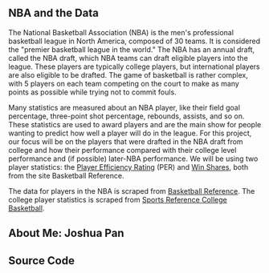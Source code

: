 ## NBA and the Data

The National Basketball Association (NBA) is the men's professional basketball league in North America, composed of 30 teams. It is considered the "premier basketball league in the world." The NBA has an annual draft, called the NBA draft, which NBA teams can draft eligible players into the league. These players are typically college players, but international players are also eligible to be drafted. The game of basketball is rather complex, with 5 players on each team competing on the court to make as many points as possible while trying not to commit fouls.

Many statistics are measured about an NBA player, like their field goal percentage, three-point shot percentage, rebounds, assists, and so on. These statistics are used to award players and are the main show for people wanting to predict how well a player will do in the league. For this project, our focus will be on the players that were drafted in the NBA draft from college and how their performance compared with their college level performance and (if possible) later-NBA performance. We will be using two player statistics: the [Player Efficiency Rating](https://www.basketball-reference.com/about/per.html) (PER) and [Win Shares](https://www.basketball-reference.com/about/ws.html), both from the site Basketball Reference.

The data for players in the NBA is scraped from [Basketball Reference](https://www.basketball-reference.com). The college player statistics is scraped from [Sports Reference College Basketball](https://www.sports-reference.com/cbb/).

## About Me: Joshua Pan

## Source Code
